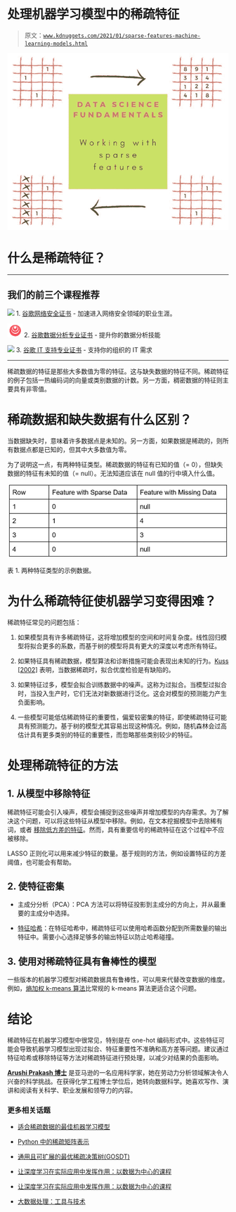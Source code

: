 # 处理机器学习模型中的稀疏特征

> 原文：[`www.kdnuggets.com/2021/01/sparse-features-machine-learning-models.html`](https://www.kdnuggets.com/2021/01/sparse-features-machine-learning-models.html)

![处理机器学习模型中的稀疏特征](img/7f747479b334d4238006a6e68aa9c702.png)

# 什么是稀疏特征？

* * *

## 我们的前三个课程推荐

![](img/0244c01ba9267c002ef39d4907e0b8fb.png) 1\. [谷歌网络安全证书](https://www.kdnuggets.com/google-cybersecurity) - 加速进入网络安全领域的职业生涯。

![](img/e225c49c3c91745821c8c0368bf04711.png) 2\. [谷歌数据分析专业证书](https://www.kdnuggets.com/google-data-analytics) - 提升你的数据分析技能

![](img/0244c01ba9267c002ef39d4907e0b8fb.png) 3\. [谷歌 IT 支持专业证书](https://www.kdnuggets.com/google-itsupport) - 支持你的组织的 IT 需求

* * *

稀疏数据的特征是那些大多数值为零的特征。这与缺失数据的特征不同。稀疏特征的例子包括一热编码词的向量或类别数据的计数。另一方面，稠密数据的特征则主要具有非零值。

# 稀疏数据和缺失数据有什么区别？

当数据缺失时，意味着许多数据点是未知的。另一方面，如果数据是稀疏的，则所有数据点都是已知的，但其中大多数值为零。

为了说明这一点，有两种特征类型。稀疏数据的特征有已知的值（= 0），但缺失数据的特征有未知的值（= null）。无法知道应该在 null 值的行中填入什么值。

![处理机器学习模型中的稀疏特征](img/6ab5e253aa11118fb9d29ea207493c80.png)

表 1\. 两种特征类型的示例数据。

# 为什么稀疏特征使机器学习变得困难？

稀疏特征常见的问题包括：

1.  如果模型具有许多稀疏特征，这将增加模型的空间和时间复杂度。线性回归模型将拟合更多的系数，而基于树的模型将具有更大的深度以考虑所有特征。

1.  如果特征具有稀疏数据，模型算法和诊断措施可能会表现出未知的行为。[Kuss [2002]](https://onlinelibrary.wiley.com/doi/abs/10.1002/sim.1421) 表明，当数据稀疏时，拟合优度检验是有缺陷的。

1.  如果特征过多，模型会拟合训练数据中的噪声。这称为过拟合。当模型过拟合时，当投入生产时，它们无法对新数据进行泛化。这会对模型的预测能力产生负面影响。

1.  一些模型可能低估稀疏特征的重要性，偏爱较密集的特征，即使稀疏特征可能具有预测能力。基于树的模型尤其容易出现这种情况。例如，随机森林会过高估计具有更多类别的特征的重要性，而忽略那些类别较少的特征。

# 处理稀疏特征的方法

## 1\. 从模型中移除特征

稀疏特征可能会引入噪声，模型会捕捉到这些噪声并增加模型的内存需求。为了解决这个问题，可以将这些特征从模型中移除。例如，在文本挖掘模型中去除稀有词，或者 [移除低方差的特征](https://scikit-learn.org/stable/modules/feature_selection.html#removing-features-with-low-variance)。然而，具有重要信号的稀疏特征在这个过程中不应被移除。

LASSO 正则化可以用来减少特征的数量。基于规则的方法，例如设置特征的方差阈值，也可能会有帮助。

## 2\. 使特征密集

+   主成分分析（PCA）：PCA 方法可以将特征投影到主成分的方向上，并从最重要的主成分中选择。

+   [特征哈希](https://en.wikipedia.org/wiki/Feature_hashing)：在特征哈希中，稀疏特征可以使用哈希函数分配到所需数量的输出特征中。需要小心选择足够多的输出特征以防止哈希碰撞。

## 3\. 使用对稀疏特征具有鲁棒性的模型

一些版本的机器学习模型对稀疏数据具有鲁棒性，可以用来代替改变数据的维度。例如，[熵加权 k-means 算法](https://ieeexplore.ieee.org/abstract/document/4262534)比常规的 k-means 算法更适合这个问题。

# 结论

稀疏特征在机器学习模型中很常见，特别是在 one-hot 编码形式中。这些特征可能会导致机器学习模型出现过拟合、特征重要性不准确和高方差等问题。建议通过特征哈希或移除特征等方法对稀疏特征进行预处理，以减少对结果的负面影响。

**[Arushi Prakash 博士](https://www.linkedin.com/in/arushiprakash/)** 是亚马逊的一名应用科学家，她在劳动力分析领域解决令人兴奋的科学挑战。在获得化学工程博士学位后，她转向数据科学。她喜欢写作、演讲和阅读有关科学、职业发展和领导力的内容。

### 更多相关话题

+   [适合稀疏数据的最佳机器学习模型](https://www.kdnuggets.com/2023/04/best-machine-learning-model-sparse-data.html)

+   [Python 中的稀疏矩阵表示](https://www.kdnuggets.com/2020/05/sparse-matrix-representation-python.html)

+   [通用且可扩展的最优稀疏决策树(GOSDT)](https://www.kdnuggets.com/2023/02/generalized-scalable-optimal-sparse-decision-treesgosdt.html)

+   [让深度学习在实际应用中发挥作用：以数据为中心的课程](https://www.kdnuggets.com/2022/04/corise-deep-learning-wild-data-centric-course.html)

+   [让深度学习在实际应用中发挥作用：以数据为中心的课程](https://www.kdnuggets.com/2022/11/corise-deep-learning-wild-data-centric-course.html)

+   [大数据处理：工具与技术](https://www.kdnuggets.com/working-with-big-data-tools-and-techniques)
